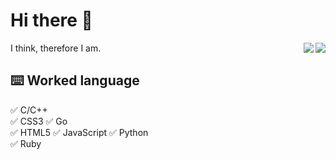 # Hi there 👋

<div align="right">
  <img align="right" src="https://github-readme-stats-alpha-beige.vercel.app/api/top-langs/?username=LiHua-Official&layout=compact&amp&hide_title=true" />
  <img align="right" src="https://github-readme-stats-alpha-beige.vercel.app/api?username=LiHua-Official&count_private=true&show_icons=true&count_private=true&hide_border=true&hide_title=true" />
</div>

I think, therefore I am.  
## ⌨️ Worked language  
✅ C/C++  
✅ CSS3
✅ Go  
✅ HTML5
✅ JavaScript
✅ Python  
✅ Ruby
